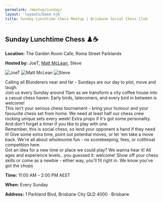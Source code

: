 ```yaml
---
permalink: /meetup/sunday/
layout: 'layouts/base.njk'
title: Sunday Lunchtime Chess Meetup | Brisbane Social Chess Club
---
```


<section class="section">
	<h2>Sunday Lunchtime Chess ♟️☕</h2>
	<p><strong>Location:</strong> The Garden Room Cafe, Roma Street Parklands</p>
	<p><strong>Hosted by:</strong> JoeT, <a href="https://github.com/LuckyNotGood">Matt McLean</a>, Steve</p>
	<div class="bio">
        <img
			src="https://avatars.githubusercontent.com/u/873384?s=400&v=4"
			alt="JoeT"
			class="bio-img"
		/>
		<img
			src="https://avatars.githubusercontent.com/u/172946035?v=4"
			alt="Matt McLean"
			class="bio-img"
		/>
        <img
			src="https://avatars.githubusercontent.com/u/873384?s=400&v=4"
			alt="Steve"
			class="bio-img"
		/>
	</div>
	<p>
        Calling all Blunderers near and far - Sundays are our day to plot, move and laugh. <br />
        Join us every Sunday around 11am as we transform a city coffee house into a casual chess haven. Early birds, latecomers, and every bird in between is welcome!  <br />
        This isn't your serious chess tournament - bring your humour and your favourite chess set from home. We need at least half our chess crew rocking unique sets every week! Extra props if it's got some personality. And don't forget a timer if you like to play with one.  <br />
        Remember, this is social chess, so lend your opponent a hand if they need it! Give some extra time, point out potential moves, or let 'em take a move back. We're all about wholesome fun - no scorekeeping, fees, or cutthroat competition here.  <br />
        Got an idea for a new time or place we could play? We wanna hear it! All ages and experience levels...you guessed it: welcome! Show off your chess skills or come as a newbie - either way, you'll fit right in. We know you've got the chops
	</p>
	<p><strong>Time:</strong> 11:00 AM – 2:00 PM AEST</p>
	<p><strong>When:</strong> Every Sunday</p>
	<p><strong>Address:</strong> 1 Parkland Blvd, Brisbane City QLD 4000 · Brisbane</p>
	<div class="map">
		<!-- TODO -->
		<!-- <iframe
			src=""
			width="100%"
			height="250"
			style="border: 0; border-radius: 10px"
			allowfullscreen=""
			loading="lazy"
		></iframe> -->
	</div>
</section>

